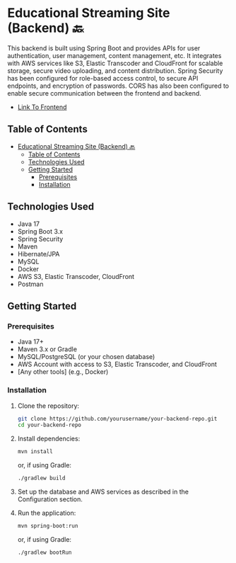 # Educational Streaming Site (Backend) 🔙
This backend is built using Spring Boot and provides APIs for user authentication, user management, content management, etc. It integrates with AWS services like S3, Elastic Transcoder and CloudFront for scalable storage, secure video uploading, and content distribution. Spring Security has been configured for role-based access control, to secure API endpoints, and encryption of passwords. CORS has also been configured to enable secure communication between the frontend and backend.
- [Link To Frontend](https://www.github.com/kiing-dom/streamingsite-frontend)

## Table of Contents

- [Educational Streaming Site (Backend) 🔙](#educational-streaming-site-backend-)
  - [Table of Contents](#table-of-contents)
  - [Technologies Used](#technologies-used)
  - [Getting Started](#getting-started)
    - [Prerequisites](#prerequisites)
    - [Installation](#installation)


## Technologies Used

- Java 17
- Spring Boot 3.x
- Spring Security
- Maven
- Hibernate/JPA
- MySQL
- Docker
- AWS S3, Elastic Transcoder, CloudFront
- Postman
## Getting Started

### Prerequisites

- Java 17+
- Maven 3.x or Gradle
- MySQL/PostgreSQL (or your chosen database)
- AWS Account with access to S3, Elastic Transcoder, and CloudFront
- [Any other tools] (e.g., Docker)

### Installation

1. Clone the repository:
    ```bash
    git clone https://github.com/yourusername/your-backend-repo.git
    cd your-backend-repo
    ```

2. Install dependencies:
    ```bash
    mvn install
    ```
    or, if using Gradle:
    ```bash
    ./gradlew build
    ```

3. Set up the database and AWS services as described in the Configuration section.

4. Run the application:
    ```bash
    mvn spring-boot:run
    ```
    or, if using Gradle:
    ```bash
    ./gradlew bootRun
    ```